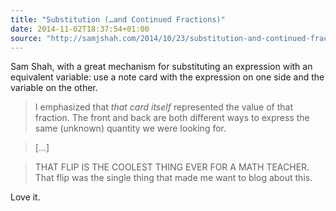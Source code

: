 ```yaml
---
title: "Substitution (…and Continued Fractions)"
date: 2014-11-02T18:37:54+01:00
source: "http://samjshah.com/2014/10/23/substitution-and-continued-fractions/"
---
```


Sam Shah, with a great mechanism for substituting an expression with an equivalent variable: use a note card with the expression on one side and the variable on the other.

> I emphasized that *that card itself* represented the value of that fraction. The front and back are both different ways to express the same (unknown) quantity we were looking for.

> [...]

> THAT FLIP IS THE COOLEST THING EVER FOR A MATH TEACHER. That flip was the single thing that made me want to blog about this.

Love it.

